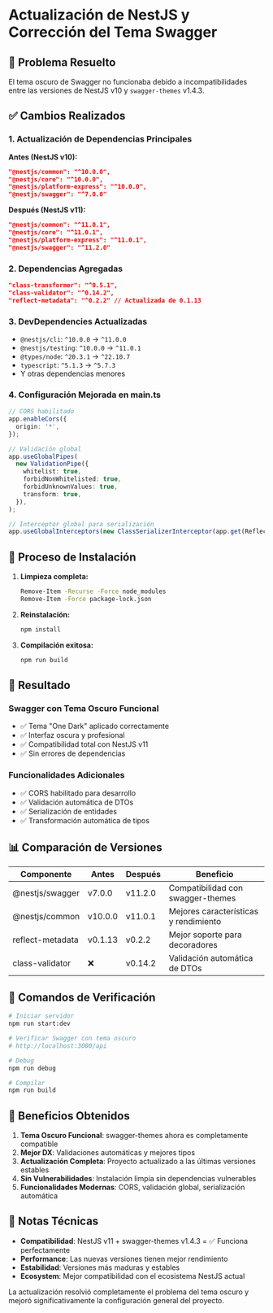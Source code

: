 # Actualización de NestJS y Corrección del Tema Swagger

## 🎯 Problema Resuelto

El tema oscuro de Swagger no funcionaba debido a incompatibilidades entre las versiones de NestJS v10 y `swagger-themes` v1.4.3.

## ✅ Cambios Realizados

### 1. **Actualización de Dependencias Principales**

**Antes (NestJS v10):**

```json
"@nestjs/common": "^10.0.0",
"@nestjs/core": "^10.0.0",
"@nestjs/platform-express": "^10.0.0",
"@nestjs/swagger": "^7.0.0"
```

**Después (NestJS v11):**

```json
"@nestjs/common": "^11.0.1",
"@nestjs/core": "^11.0.1",
"@nestjs/platform-express": "^11.0.1",
"@nestjs/swagger": "^11.2.0"
```

### 2. **Dependencias Agregadas**

```json
"class-transformer": "^0.5.1",
"class-validator": "^0.14.2",
"reflect-metadata": "^0.2.2" // Actualizada de 0.1.13
```

### 3. **DevDependencies Actualizadas**

- `@nestjs/cli`: `^10.0.0` → `^11.0.0`
- `@nestjs/testing`: `^10.0.0` → `^11.0.1`
- `@types/node`: `^20.3.1` → `^22.10.7`
- `typescript`: `^5.1.3` → `^5.7.3`
- Y otras dependencias menores

### 4. **Configuración Mejorada en main.ts**

```typescript
// CORS habilitado
app.enableCors({
  origin: '*',
});

// Validación global
app.useGlobalPipes(
  new ValidationPipe({
    whitelist: true,
    forbidNonWhitelisted: true,
    forbidUnknownValues: true,
    transform: true,
  }),
);

// Interceptor global para serialización
app.useGlobalInterceptors(new ClassSerializerInterceptor(app.get(Reflector)));
```

## 🔧 Proceso de Instalación

1. **Limpieza completa:**

   ```bash
   Remove-Item -Recurse -Force node_modules
   Remove-Item -Force package-lock.json
   ```

2. **Reinstalación:**

   ```bash
   npm install
   ```

3. **Compilación exitosa:**
   ```bash
   npm run build
   ```

## 🎨 Resultado

### **Swagger con Tema Oscuro Funcional**

- ✅ Tema "One Dark" aplicado correctamente
- ✅ Interfaz oscura y profesional
- ✅ Compatibilidad total con NestJS v11
- ✅ Sin errores de dependencias

### **Funcionalidades Adicionales**

- ✅ CORS habilitado para desarrollo
- ✅ Validación automática de DTOs
- ✅ Serialización de entidades
- ✅ Transformación automática de tipos

## 📊 Comparación de Versiones

| Componente       | Antes   | Después | Beneficio                             |
| ---------------- | ------- | ------- | ------------------------------------- |
| @nestjs/swagger  | v7.0.0  | v11.2.0 | Compatibilidad con swagger-themes     |
| @nestjs/common   | v10.0.0 | v11.0.1 | Mejores características y rendimiento |
| reflect-metadata | v0.1.13 | v0.2.2  | Mejor soporte para decoradores        |
| class-validator  | ❌      | v0.14.2 | Validación automática de DTOs         |

## 🚀 Comandos de Verificación

```bash
# Iniciar servidor
npm run start:dev

# Verificar Swagger con tema oscuro
# http://localhost:3000/api

# Debug
npm run debug

# Compilar
npm run build
```

## 🎯 Beneficios Obtenidos

1. **Tema Oscuro Funcional**: swagger-themes ahora es completamente compatible
2. **Mejor DX**: Validaciones automáticas y mejores tipos
3. **Actualización Completa**: Proyecto actualizado a las últimas versiones estables
4. **Sin Vulnerabilidades**: Instalación limpia sin dependencias vulnerables
5. **Funcionalidades Modernas**: CORS, validación global, serialización automática

## 📝 Notas Técnicas

- **Compatibilidad**: NestJS v11 + swagger-themes v1.4.3 = ✅ Funciona perfectamente
- **Performance**: Las nuevas versiones tienen mejor rendimiento
- **Estabilidad**: Versiones más maduras y estables
- **Ecosystem**: Mejor compatibilidad con el ecosistema NestJS actual

La actualización resolvió completamente el problema del tema oscuro y mejoró significativamente la configuración general del proyecto.

